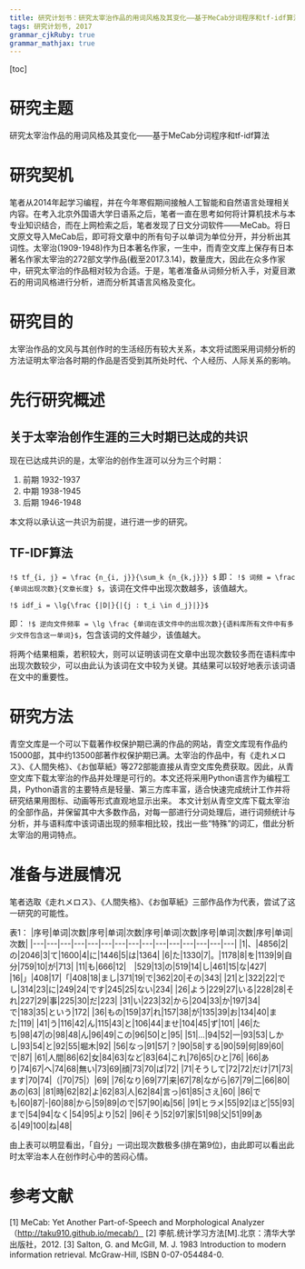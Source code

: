 ```yaml
---
title: 研究计划书：研究太宰治作品的用词风格及其变化——基于MeCab分词程序和tf-idf算法
tags: 研究计划书, 2017
grammar_cjkRuby: true
grammar_mathjax: true
---
```


[toc]

# 研究主题
研究太宰治作品的用词风格及其变化——基于MeCab分词程序和tf-idf算法

# 研究契机
笔者从2014年起学习编程，并在今年寒假期间接触人工智能和自然语言处理相关内容。在考入北京外国语大学日语系之后，笔者一直在思考如何将计算机技术与本专业知识结合，而在上网检索之后，笔者发现了日文分词软件——MeCab。将日文原文导入MeCab后，即可将文章中的所有句子以单词为单位分开，并分析出其词性。太宰治(1909-1948)作为日本著名作家，一生中，而青空文库上保存有日本著名作家太宰治的272部文学作品(截至2017.3.14)，数量庞大，因此在众多作家中，研究太宰治的作品相对较为合适。于是，笔者准备从词频分析入手，对夏目漱石的用词风格进行分析，进而分析其语言风格及变化。

# 研究目的
太宰治作品的文风与其创作时的生活经历有较大关系，本文将试图采用词频分析的方法证明太宰治各时期的作品是否受到其所处时代、个人经历、人际关系的影响。

# 先行研究概述

## 关于太宰治创作生涯的三大时期已达成的共识
现在已达成共识的是，太宰治的创作生涯可以分为三个时期：
1. 前期 1932-1937
2. 中期 1938-1945
3. 后期 1946-1948

本文将以承认这一共识为前提，进行进一步的研究。

## TF-IDF算法

`!$ tf_{i, j} = \frac {n_{i, j}}{\sum_k {n_{k,j}}} $`
即：
`!$ 词频 = \frac {单词出现次数}{文章长度} $`，该词在文件中出现次数越多，该值越大。

`!$ idf_i = \lg{\frac {|D|}{|{j : t_i \in d_j}|}}$`

即：
`!$ 逆向文件频率 = \lg \frac {单词在该文件中的出现次数}{语料库所有文件中有多少文件包含这一单词}$`，包含该词的文件越少，该值越大。

将两个结果相乘，若积较大，则可以证明该词在文章中出现次数较多而在语料库中出现次数较少，可以由此认为该词在文中较为关键。其结果可以较好地表示该词语在文中的重要性。


# 研究方法

青空文库是一个可以下载著作权保护期已满的作品的网站，青空文库现有作品约15000部，其中约13500部著作权保护期已满。太宰治的作品中，有《走れメロス》、《人間失格》、《お伽草紙》等272部能直接从青空文库免费获取。因此，从青空文库下载太宰治的作品并处理是可行的。本文还将采用Python语言作为编程工具，Python语言的主要特点是轻量、第三方库丰富，适合快速完成统计工作并将研究结果用图标、动画等形式直观地显示出来。
本文计划从青空文库下载太宰治的全部作品，并保留其中大多数作品，对每一部进行分词处理后，进行词频统计与分析，并与语料库中该词语出现的频率相比较，找出一些“特殊”的词汇，借此分析太宰治的用词特点。

# 准备与进展情况
笔者选取《走れメロス》、《人間失格》、《お伽草紙》三部作品作为代表，尝试了这一研究的可能性。

表1：
|序号|单词|次数|序号|单词|次数|序号|单词|次数|序号|单词|次数|序号|单词|次数|
|---|---|---|---|---|---|---|---|---|---|---|---|---|---|---|
|1|、|4856|2|の|2046|3|て|1600|4|に|1446|5|は|1364|
|6|た|1330|7|。|1178|8|を|1139|9|自分|759|10|が|713|
|11|も|666|12|　|529|13|の|519|14|し|461|15|な|427|
|16|」|408|17|「|408|18|まし|371|19|で|362|20|その|343|
|21|と|322|22|でし|314|23|に|249|24|です|245|25|ない|234|
|26|よう|229|27|いる|228|28|それ|227|29|事|225|30|だ|223|
|31|い|223|32|から|204|33|か|197|34|で|183|35|という|172|
|36|もの|159|37|れ|157|38|が|135|39|お|134|40|また|119|
|41|う|116|42|ん|115|43|と|106|44|ませ|104|45|ず|101|
|46|たち|98|47|の|98|48|ん|96|49|この|96|50|と|95|
|51|…|94|52|一|93|53|しかし|93|54|と|92|55|堀木|92|
|56|なっ|91|57|？|90|58|する|90|59|何|89|60|で|87|
|61|人間|86|62|女|84|63|など|83|64|これ|76|65|ひと|76|
|66|あり|74|67|へ|74|68|無い|73|69|顔|73|70|ば|72|
|71|そうして|72|72|だけ|71|73|ます|70|74|（|70|75|）|69|
|76|なり|69|77|来|67|78|ながら|67|79|二|66|80|あの|63|
|81|時|62|82|よ|62|83|人|62|84|言っ|61|85|さえ|60|
|86|でも|60|87|-|60|88|から|59|89|ので|57|90|ぬ|56|
|91|ヒラメ|55|92|ほど|55|93|まで|54|94|なく|54|95|より|52|
|96|そう|52|97|家|51|98|父|51|99|ある|49|100|ね|48|

由上表可以明显看出，「自分」一词出现次数极多(排在第9位)，由此即可以看出此时太宰治本人在创作时心中的苦闷心情。

# 参考文献

[1] MeCab: Yet Another Part-of-Speech and Morphological Analyzer
（http://taku910.github.io/mecab/）
[2] 李航.统计学习方法[M].北京：清华大学出版社，2012.
[3] Salton, G. and McGill, M. J. 1983 Introduction to modern information retrieval. McGraw-Hill, ISBN 0-07-054484-0.



